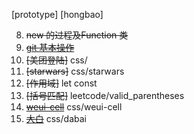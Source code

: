 [prototype]
[hongbao]


8. ~~new 的过程及Function 类~~
7. ~~[git 基本操作](https://v.youku.com/v_show/id_XNDA4NjExMDk0NA==.html?spm=a2hzp.8244740.0.0)~~
6. ~~[美团登陆]~~  css/
5. ~~[starwars]~~  css/starwars
4. ~~[作用域]~~ let const  
3. ~~[括号匹配]~~   leetcode/valid_parentheses
2. ~~[weui-cell](https://juejin.im/weui-cell)~~ css/weui-cell 
1. ~~[大白](https://juejin.im/post/5c77ab9f5188253ec91e2830)~~ css/dabai 
